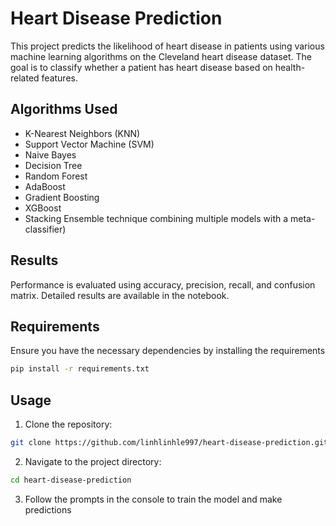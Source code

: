 # Heart Disease Prediction

This project predicts the likelihood of heart disease in patients using various machine learning algorithms on the Cleveland heart disease dataset. The goal is to classify whether a patient has heart disease based on health-related features.


## Algorithms Used
- K-Nearest Neighbors (KNN)
- Support Vector Machine (SVM)
- Naive Bayes
- Decision Tree
- Random Forest
- AdaBoost
- Gradient Boosting
- XGBoost
- Stacking Ensemble technique combining multiple models with a meta-classifier)

## Results
Performance is evaluated using accuracy, precision, recall, and confusion matrix. Detailed results are available in the notebook.

## Requirements
Ensure you have the necessary dependencies by installing the requirements
``` bash
pip install -r requirements.txt
```

## Usage
1. Clone the repository:
``` bash
git clone https://github.com/linhlinhle997/heart-disease-prediction.git
```
2. Navigate to the project directory:
``` bash
cd heart-disease-prediction
```
3. Follow the prompts in the console to train the model and make predictions